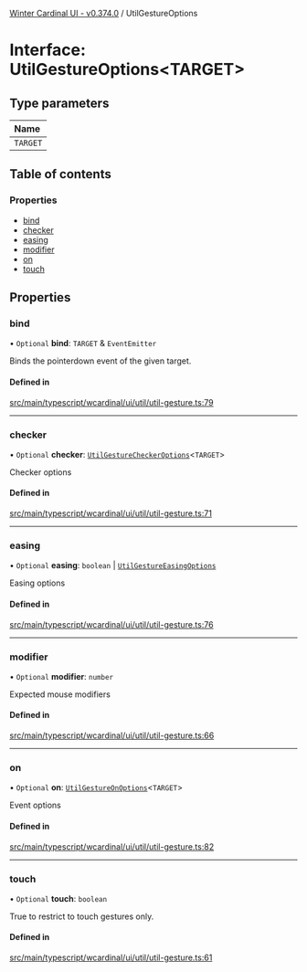 [Winter Cardinal UI - v0.374.0](../index.md) / UtilGestureOptions

# Interface: UtilGestureOptions\<TARGET\>

## Type parameters

| Name |
| :------ |
| `TARGET` |

## Table of contents

### Properties

- [bind](UtilGestureOptions.md#bind)
- [checker](UtilGestureOptions.md#checker)
- [easing](UtilGestureOptions.md#easing)
- [modifier](UtilGestureOptions.md#modifier)
- [on](UtilGestureOptions.md#on)
- [touch](UtilGestureOptions.md#touch)

## Properties

### bind

• `Optional` **bind**: `TARGET` & `EventEmitter`

Binds the pointerdown event of the given target.

#### Defined in

[src/main/typescript/wcardinal/ui/util/util-gesture.ts:79](https://github.com/winter-cardinal/winter-cardinal-ui/blob/v0.310.1/src/main/typescript/wcardinal/ui/util/util-gesture.ts#L79)

___

### checker

• `Optional` **checker**: [`UtilGestureCheckerOptions`](UtilGestureCheckerOptions.md)\<`TARGET`\>

Checker options

#### Defined in

[src/main/typescript/wcardinal/ui/util/util-gesture.ts:71](https://github.com/winter-cardinal/winter-cardinal-ui/blob/v0.310.1/src/main/typescript/wcardinal/ui/util/util-gesture.ts#L71)

___

### easing

• `Optional` **easing**: `boolean` \| [`UtilGestureEasingOptions`](UtilGestureEasingOptions.md)

Easing options

#### Defined in

[src/main/typescript/wcardinal/ui/util/util-gesture.ts:76](https://github.com/winter-cardinal/winter-cardinal-ui/blob/v0.310.1/src/main/typescript/wcardinal/ui/util/util-gesture.ts#L76)

___

### modifier

• `Optional` **modifier**: `number`

Expected mouse modifiers

#### Defined in

[src/main/typescript/wcardinal/ui/util/util-gesture.ts:66](https://github.com/winter-cardinal/winter-cardinal-ui/blob/v0.310.1/src/main/typescript/wcardinal/ui/util/util-gesture.ts#L66)

___

### on

• `Optional` **on**: [`UtilGestureOnOptions`](UtilGestureOnOptions.md)\<`TARGET`\>

Event options

#### Defined in

[src/main/typescript/wcardinal/ui/util/util-gesture.ts:82](https://github.com/winter-cardinal/winter-cardinal-ui/blob/v0.310.1/src/main/typescript/wcardinal/ui/util/util-gesture.ts#L82)

___

### touch

• `Optional` **touch**: `boolean`

True to restrict to touch gestures only.

#### Defined in

[src/main/typescript/wcardinal/ui/util/util-gesture.ts:61](https://github.com/winter-cardinal/winter-cardinal-ui/blob/v0.310.1/src/main/typescript/wcardinal/ui/util/util-gesture.ts#L61)
